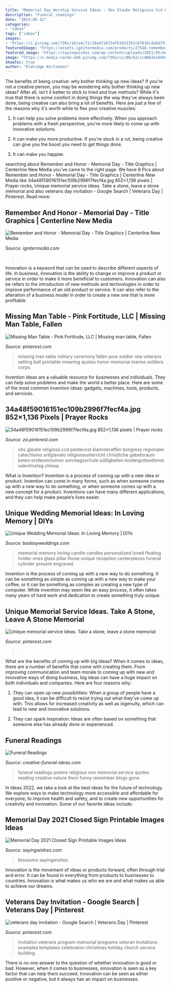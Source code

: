 ```yaml
---
title: "Memorial Day Worship Service Ideas : Vbs Glaube Religiosa Ccd Pentecost Klammeraffen Kongress Regionaler Catechismo Artigianato Religionsunterricht Christliche Gebetsraum Beten Erstkommunion Sonntagsschule Süßigkeiten Kindergottesdienst Valentinstag Chiesa"
description: "Funeral readings"
date: "2023-05-12"
categories:
- "ideas"
tags: ["ideas"]
images:
- "https://i.pinimg.com/736x/10/a4/71/10a4718724fb1931352cb7618cda8d79--catholic-crafts-church-crafts.jpg"
featuredImage: "https://assets.ignitermedia.com/products/27548-remember-and-honor-memorial-day/preview/image"
featured_image: "https://sayingwishes.com/wp-content/uploads/2021/05/memorial-day-closed-sign-5-1024x1024.jpg"
image: "https://s-media-cache-ak0.pinimg.com/736x/cc/80/62/cc8062e164bedb0e0e8158d1c641565a.jpg"
ShowToc: true
author: "Eldridge Kertzmann"
---
```



The benefits of being creative: why bother thinking up new ideas?
If you're not a creative person, you may be wondering why bother thinking up new ideas? After all, isn't it better to stick to tried and true methods? While it's true that there is some comfort in doing things the way they've always been done, being creative can also bring a lot of benefits. Here are just a few of the reasons why it's worth while to flex your creative muscles:
1. It can help you solve problems more effectively. When you approach problems with a fresh perspective, you're more likely to come up with innovative solutions.

2. It can make you more productive. If you're stuck in a rut, being creative can give you the boost you need to get things done.

3. It can make you happier.

	

		
searching about Remember and Honor - Memorial Day - Title Graphics | Centerline New Media you've came to the right page. We have 8 Pics about Remember and Honor - Memorial Day - Title Graphics | Centerline New Media like 34a48f59016151ec109b2996f7fecf4a.jpg 852×1,136 pixels | Prayer rocks, Unique memorial service ideas. Take a stone, leave a stone memorial and also veterans day invitation - Google Search | Veterans Day | Pinterest. Read more:
		
    
## Remember And Honor - Memorial Day - Title Graphics | Centerline New Media

<img loading=lazy src="https://assets.ignitermedia.com/products/27548-remember-and-honor-memorial-day/preview/image" onerror="this.onerror=null;this.src='https://tse4.mm.bing.net/th?id=OIP.rlK1TH5I0-udbhUt9zUtEgHaEK&amp;pid=15.1';" alt="Remember and Honor - Memorial Day - Title Graphics | Centerline New Media">

_Source: ignitermedia.com_

>. 

	

Innovation is a keyword that can be used to describe different aspects of life. In business, innovation is the ability to change or improve a product or service in order to make it more beneficial to customers. Innovation can also be refers to the introduction of new methods and technologies in order to improve performance of an old product or service. It can also refer to the alteration of a business model in order to create a new one that is more profitable.

    
## Missing Man Table - Pink Fortitude, LLC | Missing Man Table, Fallen

<img loading=lazy src="https://i.pinimg.com/736x/3a/7b/dc/3a7bdc0cf314e340008b3383925341a0--military-ball-military-life.jpg" onerror="this.onerror=null;this.src='https://tse1.mm.bing.net/th?id=OIP.Qg2FfvmSDT1yyBHhZHbBCgHaJ3&amp;pid=15.1';" alt="Missing Man Table - Pink Fortitude, LLC | Missing man table, Fallen">

_Source: pinterest.com_

>missing man table military ceremony fallen pow soldier mia veterans setting ball printable meaning quotes honor memorial marine soldiers corps. 

	

Invention ideas are a valuable resource for businesses and individuals. They can help solve problems and make the world a better place. Here are some of the most common invention ideas: gadgets, machines, tools, products, and services.

    
## 34a48f59016151ec109b2996f7fecf4a.jpg 852×1,136 Pixels | Prayer Rocks

<img loading=lazy src="https://i.pinimg.com/736x/10/a4/71/10a4718724fb1931352cb7618cda8d79--catholic-crafts-church-crafts.jpg" onerror="this.onerror=null;this.src='https://tse1.mm.bing.net/th?id=OIP.7Yew7FDWiBxcsvXzTr-qMgHaJ3&amp;pid=15.1';" alt="34a48f59016151ec109b2996f7fecf4a.jpg 852×1,136 pixels | Prayer rocks">

_Source: za.pinterest.com_

>vbs glaube religiosa ccd pentecost klammeraffen kongress regionaler catechismo artigianato religionsunterricht christliche gebetsraum beten erstkommunion sonntagsschule süßigkeiten kindergottesdienst valentinstag chiesa. 

	

What is Invention?
Invention is a process of coming up with a new idea or product. Invention can come in many forms, such as when someone comes up with a new way to do something, or when someone comes up with a new concept for a product. Inventions can have many different applications, and they can help make people’s lives easier.

    
## Unique Wedding Memorial Ideas: In Loving Memory | DIYs

<img loading=lazy src="https://bodasyweddings.com/wp-content/uploads/2016/08/In-Loving-Memory-memorial-candle.jpg" onerror="this.onerror=null;this.src='https://tse4.mm.bing.net/th?id=OIP.pgsJzsVr7MCRLdsGwxhkwgHaLG&amp;pid=15.1';" alt="Unique Wedding Memorial Ideas: In Loving Memory | DIYs">

_Source: bodasyweddings.com_

>memorial memory loving candle candles personalized loved floating holder ones glass pillar those unique reception centerpieces funeral cylinder present engraved. 

	

Invention is the process of coming up with a new way to do something. It can be something as simple as coming up with a new way to make your coffee, or it can be something as complex as creating a new type of computer. While invention may seem like an easy process, it often takes many years of hard work and dedication to create something truly unique.

    
## Unique Memorial Service Ideas. Take A Stone, Leave A Stone Memorial

<img loading=lazy src="https://i.pinimg.com/736x/e7/9d/ad/e79dad2362a2dea87f5fbc823ebf4c4e--memorial-services-service-ideas.jpg" onerror="this.onerror=null;this.src='https://tse4.mm.bing.net/th?id=OIP.nQq76sBqShmbmBADNHkHNQHaJ3&amp;pid=15.1';" alt="Unique memorial service ideas. Take a stone, leave a stone memorial">

_Source: pinterest.com_

>. 

	

What are the benefits of coming up with big ideas?
When it comes to ideas, there are a number of benefits that come with creating them. From improving communication and team morale to coming up with new and innovative ways of doing business, big ideas can have a huge impact on both individuals and companies. Here are four reasons why: 
1. They can open up new possibilities: When a group of people have a good idea, it can be difficult to resist trying out what they've come up with. This allows for increased creativity as well as ingenuity, which can lead to new and innovative solutions. 

2. They can spark inspiration: Ideas are often based on something that someone else has already done or experienced.

    
## Funeral Readings

<img loading=lazy src="http://www.creative-funeral-ideas.com/images/Untitled.jpg" onerror="this.onerror=null;this.src='https://tse4.mm.bing.net/th?id=OIP.Nv9pHR5k4f5EoQJhK4gafAHaEK&amp;pid=15.1';" alt="Funeral Readings">

_Source: creative-funeral-ideas.com_

>funeral readings poems religious non memorial service quotes reading creative nature them funny remember blogs gone. 

	

In Ideas 2022, we take a look at the best ideas for the future of technology. We explore ways to make technology more accessible and affordable for everyone, to improve health and safety, and to create new opportunities for creativity and innovation. Some of our favorite ideas include: 

    
## Memorial Day 2021 Closed Sign Printable Images Ideas

<img loading=lazy src="https://sayingwishes.com/wp-content/uploads/2021/05/memorial-day-closed-sign-5-1024x1024.jpg" onerror="this.onerror=null;this.src='https://tse3.mm.bing.net/th?id=OIP.KpEo-cphZNdBwigIOR-O4gHaHa&amp;pid=15.1';" alt="Memorial Day 2021 Closed Sign Printable Images Ideas">

_Source: sayingwishes.com_

>blossoms sayingwishes. 

	

Innovation is the movement of ideas or products forward, often through trial and error. It can be found in everything from products to businesses to countries. Innovation is what makes us who we are and what makes us able to achieve our dreams.

    
## Veterans Day Invitation - Google Search | Veterans Day | Pinterest

<img loading=lazy src="https://s-media-cache-ak0.pinimg.com/736x/cc/80/62/cc8062e164bedb0e0e8158d1c641565a.jpg" onerror="this.onerror=null;this.src='https://tse4.mm.bing.net/th?id=OIP.WL3FyAorEljHfiO8BQXHhgHaLH&amp;pid=15.1';" alt="veterans day invitation - Google Search | Veterans Day | Pinterest">

_Source: pinterest.com_

>invitation veterans program memorial programs veteran invitations examples templates celebration christmas holiday church service building. 

	

There is no one answer to the question of whether innovation is good or bad. However, when it comes to businesses, innovation is seen as a key factor that can help them succeed. Innovation can be seen as either positive or negative, but it always has an impact on businesses.

